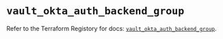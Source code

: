 # `vault_okta_auth_backend_group`

Refer to the Terraform Registory for docs: [`vault_okta_auth_backend_group`](https://www.terraform.io/docs/providers/vault/r/okta_auth_backend_group).
